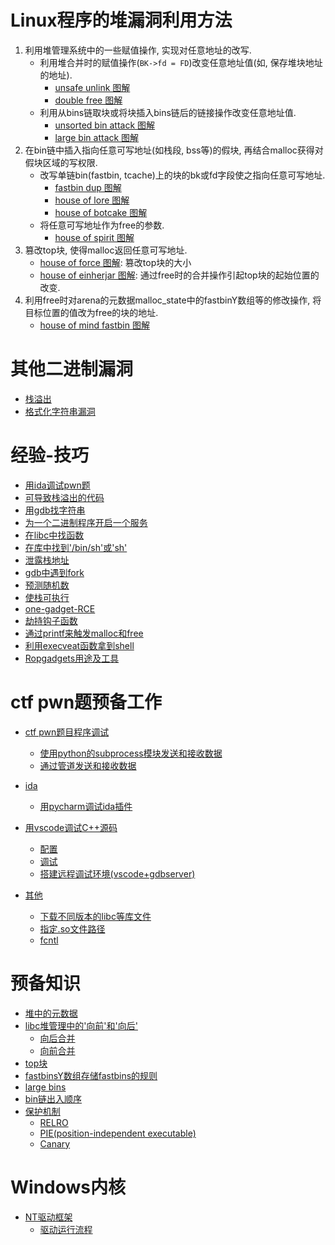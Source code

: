 # Linux程序的堆漏洞利用方法
1. 利用堆管理系统中的一些赋值操作, 实现对任意地址的改写.
    * 利用堆合并时的赋值操作(`BK->fd = FD`)改变任意地址值(如, 保存堆块地址的地址).
        * [unsafe unlink 图解](./unsafe_unlink/笔记.md)
        * [double free 图解](./double_free/笔记.md)
    * 利用从bins链取块或将块插入bins链后的链接操作改变任意地址值.
        * [unsorted bin attack 图解](./unsorted_bin_attack/笔记.md)
        * [large bin attack 图解](./large_bin_attack/笔记.md)
2. 在bin链中插入指向任意可写地址(如栈段, bss等)的假块, 再结合malloc获得对假块区域的写权限.
    * 改写单链bin(fastbin, tcache)上的块的bk或fd字段使之指向任意可写地址.
        * [fastbin dup 图解](./fastbin_dup/笔记.md)
        * [house of lore 图解](./house/笔记.md#house-of-lore)
        * [house of botcake 图解](./house/笔记.md#house-of-botcake)
    * 将任意可写地址作为free的参数.
        * [house of spirit 图解](./house/笔记.md#house-of-spirit)
3. 篡改top块, 使得malloc返回任意可写地址.
    * [house of force 图解](./house/笔记.md#house-of-force): 篡改top块的大小
    * [house of einherjar 图解](./house/笔记.md#house-of-einherjar): 通过free时的合并操作引起top块的起始位置的改变.
4. 利用free时对arena的元数据malloc_state中的fastbinY数组等的修改操作, 将目标位置的值改为free的块的地址.
    * [house of mind fastbin 图解](./house/笔记.md#house-of-mind-fastbin)

# 其他二进制漏洞
- [栈溢出](./stack_overflow/栈溢出笔记.md#ROP)
- [格式化字符串漏洞](./tips.md#格式化字符串漏洞)

# 经验-技巧
- [用ida调试pwn题](./pwn_env_manual.md#ctf-pwn题目程序调试)
- [可导致栈溢出的代码](./tips.md#可导致栈溢出的代码)
- [用gdb找字符串](./tips.md#用gdb找字符串)
- [为一个二进制程序开启一个服务](./tips.md#为一个二进制程序开启一个服务)
- [在libc中找函数](./tips.md#在libc中找函数)
- [在库中找到'/bin/sh'或'sh'](./tips.md#在库中找到'/bin/sh'或'sh')
- [泄露栈地址](./tips.md#泄露栈地址)
- [gdb中遇到fork](./tips.md#gdb中遇到fork)
- [预测随机数](./tips.md#预测随机数)
- [使栈可执行](./tips.md#使栈可执行)
- [one-gadget-RCE](./tips.md#one-gadget-RCE)
- [劫持钩子函数](./tips.md#劫持钩子函数)
- [通过printf来触发malloc和free](./tips.md#通过printf来触发malloc和free)
- [利用execveat函数拿到shell](./tips.md#利用execveat函数拿到shell)
- [Ropgadgets用途及工具](./tips.md#Ropgadgets)

# ctf pwn题预备工作
- [ctf pwn题目程序调试](./pwn_env_manual.md#ctf-pwn题目程序调试)
    - [使用python的subprocess模块发送和接收数据](./pwn_env_manual.md#方法一:-使用python的subprocess模块)
    - [通过管道发送和接收数据](./pwn_env_manual.md#方法二:-使用管道)

- [ida](./ida笔记.md)
    - [用pycharm调试ida插件](./ida笔记.md#用pycharm调试ida插件)

- [用vscode调试C++源码](./pwn_env_manual.md#用vscode调试C++源码)
    - [配置](./pwn_env_manual.md#配置)
    - [调试](./pwn_env_manual.md#调试)
    - [搭建远程调试环境(vscode+gdbserver)](./pwn_env_manual.md#远程调试虚拟机中的程序)
- [其他](./pwn_env_manual.md#其他)
    - [下载不同版本的libc等库文件](./pwn_env_manual.md#下载不同版本的libc等库文件)
    - [指定.so文件路径](./pwn_env_manual.md#so文件路径)
    - [fcntl](./pwn_env_manual.md#fcntl)

# 预备知识
- [堆中的元数据](./knlg/linux_heap.md#堆中的元数据)
- [libc堆管理中的'向前'和'向后'](./knlg/linux_heap.md#libc堆管理中的'向前'和'向后')
    - [向后合并](./knlg/linux_heap.md#向后合并)
    - [向前合并](./knlg/linux_heap.md#向前合并)
- [top块](./knlg/linux_heap.md#top块)
- [fastbinsY数组存储fastbins的规则](./knlg/linux_heap.md#fastbinsY数组存储fastbins的规则)
- [large bins](./knlg/linux_heap.md#large-bins)
- [bin链出入顺序](./knlg/linux_heap.md#bin链出入顺序)
- [保护机制](./knlg/linux_heap.md#保护机制)
    - [RELRO](./knlg/linux_heap.md#RELRO)
    - [PIE(position-independent executable)](./knlg/linux_heap.md#PIE(position-independent-executable))
    - [Canary](./knlg/linux_heap.md#Canary)

# Windows内核
- [NT驱动框架](./knlg/win_krnl.md#NT驱动框架)
    - [驱动运行流程](./knlg/win_krnl.md#driverProgress)